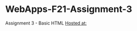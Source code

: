 # WebApps-F21-Assignment-3
Assignment 3 - Basic HTML
[Hosted at:](https://44-563-webapps-f21.github.io/webapps-f21-assignment-3-rushyanth1130/)